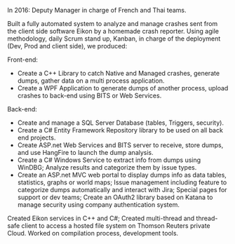   In 2016: Deputy Manager in charge of French and Thai teams.

Built a fully automated system to analyze and manage crashes sent from the client side software Eikon by a homemade crash reporter.
Using agile methodology, daily Scrum stand up, Kanban, in charge of the deployment (Dev, Prod and client side), we produced:

Front-end:
* Create a C++ Library to catch Native and Managed crashes, generate dumps, gather data on a multi process application.
* Create a WPF Application to generate dumps of another process, upload crashes to back-end using BITS or Web Services.

Back-end:
* Create and manage a SQL Server Database (tables, Triggers, security).
* Create a C# Entity Framework Repository library to be used on all back end projects.
* Create ASP.net Web Services and BITS server to receive, store dumps, and use HangFire to launch the dump analysis.
* Create a C# Windows Service to extract info from dumps using WinDBG; Analyze results and categorize them by issue types.
* Create an ASP.net MVC web portal to display dumps info as data tables, statistics, graphs or world maps; Issue management including feature to categorize dumps automatically and interact with Jira; Special pages for support or dev teams; Create an OAuth2 library based on Katana to manage security using company authentication system.

Created Eikon services in C++ and C#; Created multi-thread and thread-safe client to access a hosted file system on Thomson Reuters private Cloud. Worked on compilation process, development tools.
